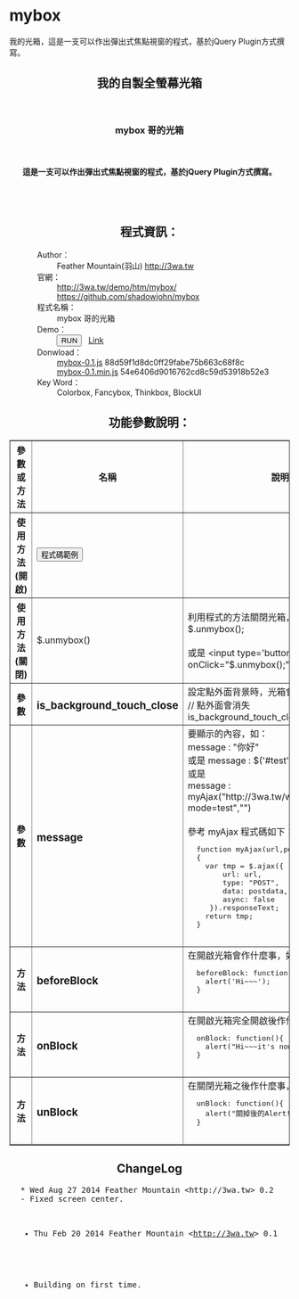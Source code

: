 mybox
=====

我的光箱，這是一支可以作出彈出式焦點視窗的程式，基於jQuery Plugin方式撰寫。

<center>
  <h2>我的自製全螢幕光箱</h2>
  <br>
  <h3>mybox 哥的光箱</h3>
  <br>
  <h4>這是一支可以作出彈出式焦點視窗的程式，基於jQuery Plugin方式撰寫。</h4>
  <br>    
  <br>
  <h2 class="title">程式資訊：</h2>
  <div style="text-align:left;margin-left:50px;">
    Author：<br>
    &nbsp;&nbsp;&nbsp;&nbsp;&nbsp;&nbsp;&nbsp;&nbsp;
    Feather Mountain(羽山) <a target="_blank" href="http://3wa.tw">http://3wa.tw</a>
    <br>
    官網：<br>
    &nbsp;&nbsp;&nbsp;&nbsp;&nbsp;&nbsp;&nbsp;&nbsp;
    <a target="_blank" href="http://3wa.tw/demo/htm/mybox/">http://3wa.tw/demo/htm/mybox/</a>
    <br>
    &nbsp;&nbsp;&nbsp;&nbsp;&nbsp;&nbsp;&nbsp;&nbsp;
    <a target="_blank" href="https://github.com/shadowjohn/mybox">https://github.com/shadowjohn/mybox</a>
    <br>
    程式名稱：<br>
    &nbsp;&nbsp;&nbsp;&nbsp;&nbsp;&nbsp;&nbsp;&nbsp;
    mybox 哥的光箱    <br>
    Demo：<br>
    &nbsp;&nbsp;&nbsp;&nbsp;&nbsp;&nbsp;&nbsp;&nbsp;
    <input value="RUN" id="run_btn" type="button">
    &nbsp;
    <a target="_blank" href="test.htm">Link</a>
    <br>  
    Donwload：<br>
    &nbsp;&nbsp;&nbsp;&nbsp;&nbsp;&nbsp;&nbsp;&nbsp;
    <a target="_blank" href="http://3wa.tw/inc/javascript/jquery/mybox/mybox-0.1.js">mybox-0.1.js</a> 88d59f1d8dc0ff29fabe75b663c68f8c
    <br>
    &nbsp;&nbsp;&nbsp;&nbsp;&nbsp;&nbsp;&nbsp;&nbsp;
    <a target="_blank" href="http://3wa.tw/inc/javascript/jquery/mybox/mybox-0.1.min.js">mybox-0.1.min.js</a> 54e6406d9016762cd8c59d53918b52e3
    <br>        
    Key Word：<br>
    &nbsp;&nbsp;&nbsp;&nbsp;&nbsp;&nbsp;&nbsp;&nbsp;
    Colorbox, Fancybox, Thinkbox, BlockUI
    <br>
  </div>
  <h2 class="title">功能參數說明：</h2>
  <table border="1" cellpadding="5" cellspacing="0">
    <tbody><tr>
      <th>參數或方法</th>
      <th>名稱</th>
      <th>說明</th>
    </tr>
    <tr>
      <th>使用方法(開啟)</th>
      <td>
      <input value="程式碼範例" onclick="$('#source_code').toggle();" type="button">
      </td>
      <td>
      <pre id="source_code" class="comments" style="display:none;">$.mybox({
   is_background_touch_close:false,
   message:"&lt;img src='http://3wa.tw/pic/3wa_logo.png' width='300' &gt; \
            &lt;br&gt; \
            你是個好人 \
            &lt;br&gt; \
            &lt;input type='button' \
            value='Close' onClick=\"$.unmybox();\"&gt; \
   ",
   css:{
     'border':'2px solid #fff',
     'padding':'50px',
     'background-color':'orange',
     'font-size':'46px',
     'color':'black'
   },
   beforeBlock:function(){      
     alert('test');     
   },
   onBlock:function(){
     alert('testok');           
   },
   unBlock:function(){
     alert('testfinish');           
   }
});
       </pre>
       </td>
    </tr>
    <tr>
      <th>使用方法(關閉)</th>
      <td>$.unmybox()</td>
      <td>
        <div class="comments">
        利用程式的方法關閉光箱，如：        <br> 
        $.unmybox();
        <br>
        <br>
        或是        &lt;input type='button' value='關閉' onClick="$.unmybox();"&gt;   
        </div>
    </td></tr><tr>
      <th>參數</th>
      <td>
        <h3>is_background_touch_close</h3>
      </td>
      <td>
        <div class="comments">
          設定點外面背景時，光箱會不會消失，如：          <br>          
          // 點外面會消失 <br>          
          is_background_touch_close : true
        </div>
      </td>
    </tr>
    <tr>
      <th>參數</th>
      <td>
        <h3></h3><h3>message</h3>
      </td>
      <td>
        <div class="comments">
          要顯示的內容，如：<br>
          message : "你好"
          <br>
          或是          message : $('#test').html()
          <br>
          或是          <br>
          message : myAjax("http://3wa.tw/webservice/api.php?mode=test","")
          <br>
          <br>
          參考 myAjax 程式碼如下：<br>
          <pre>  function myAjax(url,postdata)
  {
    var tmp = $.ajax({
        url: url,
        type: "POST",
        data: postdata,
        async: false
     }).responseText;
    return tmp;
  }
          </pre>
        </div>
      </td>      
    </tr>
    <tr>
      <th>方法</th>
      <td><h3>beforeBlock</h3></td>
      <td>
        <div class="comments">
          在開啟光箱會作什麼事，如：          <br>
          <pre>  beforeBlock: function(){
    alert('Hi~~~');
  }
          </pre>          
        </div>
      </td>
    </tr>
    <tr>
      <th>方法</th>
      <td><h3>onBlock</h3></td>
      <td>
        <div class="comments">
          在開啟光箱完全開啟後作什麼事，如：          <br>
          <pre>  onBlock: function(){
    alert("Hi~~~it's now opened.");
  }
          </pre>          
        </div>
      </td>
    </tr> 
    <tr>
      <th>方法</th>
      <td><h3>unBlock</h3></td>
      <td>
        <div class="comments">
          在關閉光箱之後作什麼事，如：          <br>
          <pre>  unBlock: function(){
    alert("關掉後的Alert!!!");
  }
          </pre>          
        </div>
      </td>
    </tr>              
  </tbody></table>
  <h2 class="title">ChangeLog</h2>
  <div style="text-align:left;">
    <pre style="margin-left:20px;">
* Wed Aug 27 2014 Feather Mountain &lt;http://3wa.tw&gt; 0.2
- Fixed screen center.

* Thu Feb 20 2014 Feather Mountain &lt;http://3wa.tw&gt; 0.1
- Building on first time. 
    </pre>
  </div>
</center>
